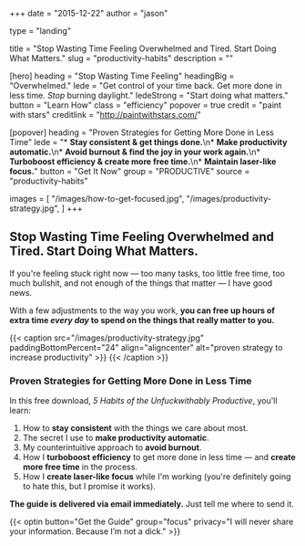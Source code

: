 +++
date = "2015-12-22"
author = "jason"

type = "landing"

title = "Stop Wasting Time Feeling Overwhelmed and Tired. Start Doing What Matters."
slug = "productivity-habits"
description = ""

[hero]
    heading = "Stop Wasting Time Feeling"
    headingBig = "Overwhelmed."
    lede = "Get control of your time back. Get more done in less time. _Stop_ burning daylight."
    ledeStrong = "Start doing what matters."
    button = "Learn How"
    class = "efficiency"
    popover = true
    credit = "paint with stars"
    creditlink = "http://paintwithstars.com/"

[popover]
    heading = "Proven Strategies for Getting More Done in Less Time"
    lede = "* **Stay consistent & get things done.**\n* **Make productivity automatic.**\n* **Avoid burnout & find the joy in your work again.**\n* **Turboboost efficiency & create more free time.**\n* **Maintain laser-like focus.**"
    button = "Get It Now"
    group = "PRODUCTIVE"
    source = "productivity-habits"

images = [
    "/images/how-to-get-focused.jpg",
    "/images/productivity-strategy.jpg",
]
+++
## Stop Wasting Time Feeling Overwhelmed and Tired. Start Doing What Matters.

If you're feeling stuck right now — too many tasks, too little free time, too much bullshit, and not enough of the things that matter — I have good news.

With a few adjustments to the way you work, **you can free up hours of extra time _every day_ to spend on the things that really matter to you.**

{{< caption src="/images/productivity-strategy.jpg"
            paddingBottomPercent="24"
            align="aligncenter"
            alt="proven strategy to increase productivity" >}}
{{< /caption >}}

### Proven Strategies for Getting More Done in Less Time

In this free download, <em>5 Habits of the Unfuckwithably Productive</em>, you'll learn:

1. How to **stay consistent** with the things we care about most.
2. The secret I use to **make productivity automatic**.
3. My counterintuitive approach to **avoid burnout**.
4. How I **turboboost efficiency** to get more done in less time — and **create more free time** in the process.
5. How I **create laser-like focus** while I'm working (you're definitely going to hate this, but I promise it works).

**The guide is delivered via email immediately.** Just tell me where to send it.

{{< optin button="Get the Guide"
          group="focus"
          privacy="I will never share your information. Because I&rsquo;m not a dick." >}}
